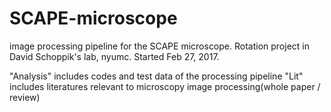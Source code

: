 # SCAPE-microscope
image processing pipeline for the SCAPE microscope. Rotation project in David Schoppik's lab, nyumc.
Started Feb 27, 2017.

"Analysis" includes codes and test data of the processing pipeline
"Lit" includes literatures relevant to microscopy image processing(whole paper / review) 
